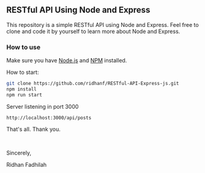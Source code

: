 ## RESTful API Using Node and Express
This repository is a simple RESTful API using Node and Express. Feel free to clone and code it by yourself to learn more about Node and Express.

### How to use
Make sure you have [Node.js](https://nodejs.org/) and [NPM](https://www.npmjs.com/) installed.

How to start:
```sh
git clone https://github.com/ridhanf/RESTful-API-Express-js.git
npm install
npm run start
```

Server listening in port 3000
```
http://localhost:3000/api/posts
``` 


That's all. Thank you.

&nbsp;

Sincerely,

Ridhan Fadhilah